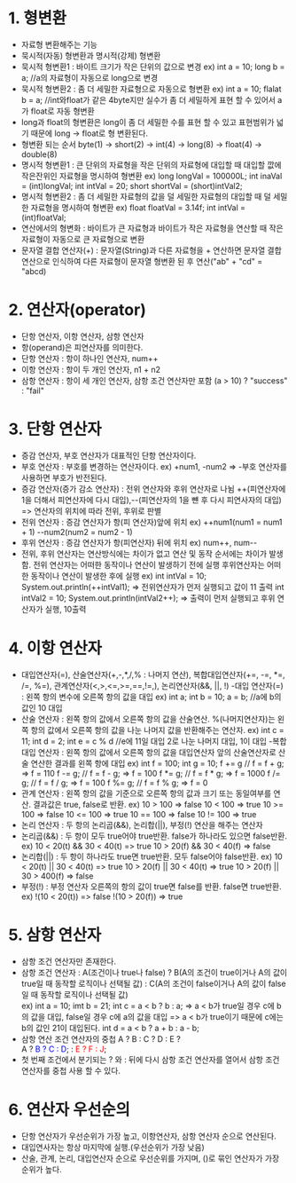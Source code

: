 # 1. 형변환
- 자료형 변환해주는 기능 
- 묵시적(자동) 형변환과 명시적(강제) 형변환
- 묵시적 형변환1 : 바이트 크기가 작은 단위의 값으로 변경
  ex) int a  = 10;
      long b = a; //a의 자료형이 자동으로 long으로 변경
- 묵시적 형변환2 : 좀 더 세밀한 자료형으로 자동으로 형변환
  ex) int a = 10;
      flalat b = a; //int와float가 같은 4byte지만 실수가 좀 더 세밀하게 표현 할 수 있어서 a가 float로 자동 형변환
- long과 float의 형변환은 long이 좀 더 세밀한 수를 표현 할 수 있고 표현범위가 넓기 때문에 long -> float로 형 변환된다.            
- 형변환 되는 순서
byte(1) -> short(2) -> int(4) -> long(8) -> float(4) -> double(8)
- 명시적 형변환1 : 큰 단위의 자료형을 작은 단위의 자료형에 대입할 때 대입할 깞에 작은잔위인 자료형을 명시하여 형변환
  ex) long longVal = 100000L;
      int inaVal = (int)longVal;
      int intVal = 20;
      short shortVal = (short)intVal2;
- 명시적 형변환2 : 좀 더 세밀한 자료형의 값을 덜 세밀한 자료형의 대입할 때 덜 세밀한 자료형을 명시하여 형변환
  ex) float floatVal = 3.14f;
      int intVal = (int)floatVal;  
- 연산에서의 형변화 : 바이트가 큰 자료형과 바이트가 작은 자료형을 연산할 때 작은 자료형이 자동으로 큰 자료형으로 변환
- 문자열 결합 연산자(+) : 문자열(String)과 다른 자료형을 + 연산하면 문자열 결합 연산으로 인식하여 다른 자료형이 문자열 형변환 된 후 연산("ab" + "cd" = "abcd)

# 2. 연산자(operator)
- 단항 연산자, 이항 연산자, 삼항 연산자
- 항(operand)은 피연산자를 의미한다.
- 단항 연산자 : 항이 하나인 연산자, num++
- 이항 연산자 : 항이 두 개인 연산자, n1 + n2
- 삼항 연산자 : 항이 세 개인 연산자, 삼항 조건 연산자만 포함 (a > 10) ? "success" : "fail"

# 3. 단항 연산자
- 증감 연산자, 부호 연산자가 대표적인 단항 연산자이다.
- 부호 연산자 : 부호를 변경하는 연산자이다.
  ex) +num1, -num2 => -부호 연산자를 사용하면 부호가 반전된다.
- 증감 연산자(증가 감소 연산자) : 전위 연산자와 후위 연산자로 나뉨 
                                ++(피연산자에 1을 더해서 피연산자에 다시 대입),--(피연산자의 1을 뺸 후 다시 피연사자의 대입) => 연산자의 위치에 따라 전위, 후위로 판별 
- 전위 연산자 : 증감 연산자가 항(피 연산자)앞에 위치
  ex) ++num1(num1 = num1 + 1)
      --num2(num2 = num2 - 1)
- 후위 연산자 : 증감 연산자가 항(피연산자) 뒤에 위치 
  ex) num++, num--
- 전위, 후위 연산자는 연산방식에는 차이가 없고 연산 및 동작 순서에는 차이가 발생함.
  전위 연산자는 어떠한 동작이나 연산이 발생하기  전에 실행
   후위연산자는 어떠한 동작이나 연산이 발생한 후에 실행
  ex) int intVal = 10;
      System.out.println(++intVal1); => 전위연산자가 먼저 실행되고 값이 11 출력
      int intVal2 = 10;
      System.out.println(intVal2++); => 출력이 먼저 실행되고 후위 연산자가 실행, 10출력

# 4. 이항 연산자
- 대입연산자(=), 산술연산자(+,-,*,/,% : 나머지 연산), 복합대입연산자(+=, -=, *=, /=, %=), 관계연산자(<,>,<=,>=,==,!=,), 논리연산자(&&, ||, !)
-대입 연산자(=) : 왼쪽 항의 변수에 오른쪽 항의 값을 대입
                  ex) int a;
                      int b = 10;
                      a = b; //a에 b의 값인 10 대입
- 산술 연산자 : 왼쪽 항의 값에서 오른쪽 항의 값을 산술연산. %(나머지연산자)는 왼쪽 항의 값에서 오른쪽 항의 값을 나눈 나머지 값을 반환해주는 연산자.
               ex) int c = 11;
                   int d = 2;
                   int e = c % d //e에 11일 대입 2로 나눈 나머지 대입, 1이 대입
-복합 대입 연산자 : 왼쪽 항의 값에서 오른쪽 항의 값을 대입연산자 앞의 산술연산자로 산술 연산한 결과를 왼쪽 항에 대입
                   ex) int f = 100;
                       int g = 10;
                       f += g // f = f + g; => f = 110
                       f -= g; // f = f - g; => f = 100
                       f *= g; // f = f * g; => f = 1000
                       f /= g; // f = f / g; => f = 100
                       f %= g; // f = f % g; => f = 0
- 관계 연산자 : 왼쪽 항의 값을 기준으로 오른쪽 항의 값과 크기 또는 동일여부를 연산. 결과값은 true, false로 반환.
               ex) 10 > 100 => false
                   10 < 100 => true
                   10 >= 100 => false
                   10 <= 100 => true
                   10 == 100 => false
                   10 != 100 => true
- 논리 연산자 : 두 항의 논리곱(&&), 논리합(||), 부정(!) 연산을 해주는 연산자
- 논리곱(&&) : 두 항이 모두 true어야 true반환. false가 하나라도 있으면 false반환.
               ex) 10 < 20(t) && 30 < 40(t) => true
                   10 > 20(f) && 30 < 40(f) => false
- 논리합(||) : 두 항이 하나라도 true면 true반환. 모두 false어야 false반환.
               ex) 10 < 20(t) || 30 < 40(t) => true
                   10 > 20(f) || 30 < 40(t) => true
                   10 > 20(f) || 30 > 400(f) => false
- 부정(!) : 부정 연산자 오른쪽의 항의 값이 true면 false를 반환. false면 true반환.
            ex) !(10 < 20(t)) => false
                !(10 > 20(f)) => true
# 5. 삼항 연산자
- 삼항 조건 연산자만 존재한다.
- 삼항 조건 연산자 : A(조건이나 true나 false) ? B(A의 조건이 true이거나 A의 값이 true일 때 동작할 로직이나 선택될 값) : C(A의 조건이 false이거나 A의 값이 false일 때 동작할 로직이나 선택될 값)                
                    ex) int a = 10;
                        imt b = 21;
                        int c = a < b ? b : a; => a < b가 true일 경우 c에 b의 값을 대입, false일 경우 c에 a의 값을 대입
                                               => a < b가 true이기 때문에 c에는 b의 값인 21이 대입된다.
                        int d = a < b ? a + b : a - b;
- 삼항 연산 조건 연산자의 중첩
   A ? B : C ? D : E ?                                                        
   A ? <span style="color:blue;"> B ? C : D</span>; : <span style="color:red;">E ? F : J</span>;
- 첫 번째 조건에서 분기되는 ? 와 : 뒤에 다시 삼항 조건 연산자를 열어서 삼항 조건 연산자를 중첩 사용 할 수 있다.

# 6. 연산자 우선순의
- 단항 연산자가 우선순위가 가장 높고, 이항연산자, 삼항 연산자 순으로 연산된다. 
- 대입연사자는 항상 마지막에 실행.(우선순위가 가장 낮음)
- 산술, 관계, 논리, 대입연산자 순으로 우선순위를 가지며, ()로 묶인 연산자가 가장 순위가 높다.
